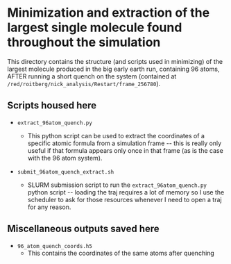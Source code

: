 # Minimization and extraction of the largest single molecule found throughout the simulation

This directory contains the structure (and scripts used in minimizing) of the largest molecule produced in the big early earth run, containing 96 atoms, AFTER running a short quench on the system (contained at `/red/roitberg/nick_analysis/Restart/frame_256780`).

## Scripts housed here

- `extract_96atom_quench.py`
  - This python script can be used to extract the coordinates of a specific atomic formula from a simulation frame -- this is really only useful if that formula appears only once in that frame (as is the case with the 96 atom system).

- `submit_96atom_quench_extract.sh`
  - SLURM submission script to run the `extract_96atom_quench.py` python script -- loading the traj requires a lot of memory so I use the scheduler to ask for those resources whenever I need to open a traj for any reason.

## Miscellaneous outputs saved here

- `96_atom_quench_coords.h5`
  - This contains the coordinates of the same atoms after quenching
